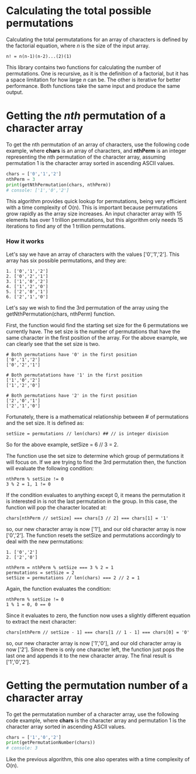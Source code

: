 # Calculating the total possible permutations
Calculating the total permutatations for an array of characters is defined by the factorial equation, where *n* is the size of the input array.
```
n! = n(n-1)(n-2)...(2)(1)
```
This library contains two functions for calculating the number of permutations.  One is recursive, as it is the definition of a factorial, but it has a space limitation for how large *n* can be.  The other is iterative for better performance.  Both functions take the same input and produce the same output.

# Getting the *nth* permutation of a character array
To get the nth permutation of an array of characters, use the following code example, where **chars** is an array of characters, and **nthPerm** is an integer representing the nth permutation of the character array, assuming permutation 1 is the character array sorted in ascending ASCII values.
```python
chars = ['0','1','2']
nthPerm = 3
print(getNthPermutation(chars, nthPerm))
# console: ['1','0','2']
```
This algorithm provides quick lookup for permutations, being very efficient with a time complexity of O(n).  This is important because permutations grow rapidly as the array size increases.  An input character array with 15 elements has over 1 trillion permutations, but this algorithm only needs 15 iterations to find any of the 1 trillion permutations.

### How it works
Let's say we have an array of characters with the values ['0','1','2'].  This array has six possible permutations, and they are:
```
1. ['0','1','2']
2. ['0','2','1']
3. ['1','0','2']
4. ['1','2','0']
5. ['2','0','1']
6. ['2','1','0']
```
Let's say we wish to find the 3rd permutation of the array using the getNthPermutation(chars, nthPerm) function.  

First, the function would find the starting set size for the 6 permutations we currently have.  The set size is the number of permutations that have the same character in the first position of the array.  For the above example, we can clearly see that the set size is two.
```
# Both permutations have '0' in the first position
['0','1','2']
['0','2','1']

# Both permutatations have '1' in the first position
['1','0','2']
['1','2','0']
 
# Both permutations have '2' in the first position
['2','0','1']
['2','1','0']
```
Fortunately, there is a mathematical relationship between # of permutations and the set size.  It is defined as:
```
setSize = permutations // len(chars) ## // is integer division
```
So for the above example, setSize = 6 // 3 = 2.

The function use the set size to determine which group of permutations it will focus on.  If we are trying to find the 3rd permutation then, the function will evaluate the following condition:
```
nthPerm % setSize != 0
3 % 2 = 1, 1 != 0
```
If the condition evaluates to anything except 0, it means the permutation it is interested in is not the last permutation in the group.  In this case, the function will pop the character located at:
```
chars[nthPerm // setSize] === chars[3 // 2] === chars[1] = '1'
```
so, our new character array is now ['1'], and our old character array is now ['0','2'].  The function resets the setSize and permutations accordingly to deal with the new permutations:
```
1. ['0','2']
2. ['2','0']

nthPerm = nthPerm % setSize === 3 % 2 = 1
permutations = setSize = 2
setSize = permutations // len(chars) === 2 // 2 = 1
```

Again, the function evaluates the condition:
```
nthPerm % setSize != 0
1 % 1 = 0, 0 == 0
```
Since it evaluates to zero, the function now uses a slightly different equation to extract the next character:
```
chars[nthPerm // setSize - 1] === chars[1 // 1 - 1] === chars[0] = '0'
```
so, our new character array is now ['1','0'], and our old character array is now ['2'].  Since there is only one character left, the function just pops the last one and appends it to the new character array.  The final result is ['1','0','2'].

# Getting the permutation number of a character array
To get the permutatation number of a character array, use the following code example, where **chars** is the character array and permutation 1 is the character array sorted in ascending ASCII values.
```python
chars = ['1','0','2']
print(getPermutationNumber(chars))
# console: 3
```
Like the previous algorithm, this one also operates with a time complexity of O(n).
